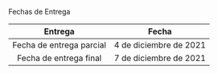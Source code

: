 Fechas de Entrega

| Entrega  | Fecha | 
| :-------------: | :-------------: |
| Fecha de entrega parcial  | 4 de diciembre de 2021 | 
| Fecha de entrega final   |  7 de diciembre de 2021  |  
